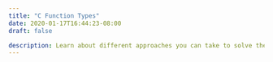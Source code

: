 ```yaml
---
title: "C Function Types"
date: 2020-01-17T16:44:23-08:00
draft: false

description: Learn about different approaches you can take to solve the same problem using functions.
---
```


